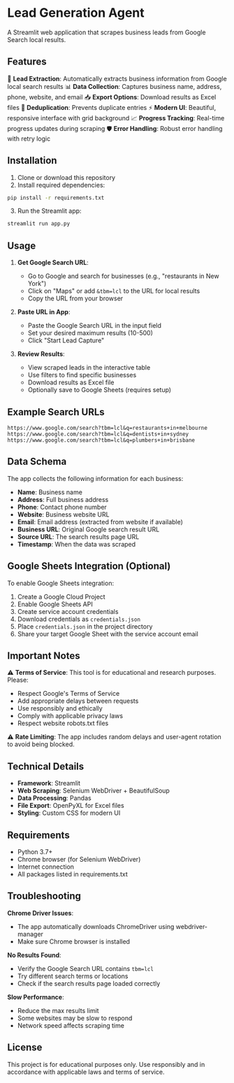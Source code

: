 # Lead Generation Agent

A Streamlit web application that scrapes business leads from Google Search local results.

## Features

🎯 **Lead Extraction**: Automatically extracts business information from Google local search results
📊 **Data Collection**: Captures business name, address, phone, website, and email
📥 **Export Options**: Download results as Excel files
🔄 **Deduplication**: Prevents duplicate entries
⚡ **Modern UI**: Beautiful, responsive interface with grid background
📈 **Progress Tracking**: Real-time progress updates during scraping
🛡️ **Error Handling**: Robust error handling with retry logic

## Installation

1. Clone or download this repository
2. Install required dependencies:

```bash
pip install -r requirements.txt
```

3. Run the Streamlit app:

```bash
streamlit run app.py
```

## Usage

1. **Get Google Search URL**: 
   - Go to Google and search for businesses (e.g., "restaurants in New York")
   - Click on "Maps" or add `&tbm=lcl` to the URL for local results
   - Copy the URL from your browser

2. **Paste URL in App**:
   - Paste the Google Search URL in the input field
   - Set your desired maximum results (10-500)
   - Click "Start Lead Capture"

3. **Review Results**:
   - View scraped leads in the interactive table
   - Use filters to find specific businesses
   - Download results as Excel file
   - Optionally save to Google Sheets (requires setup)

## Example Search URLs

```
https://www.google.com/search?tbm=lcl&q=restaurants+in+melbourne
https://www.google.com/search?tbm=lcl&q=dentists+in+sydney
https://www.google.com/search?tbm=lcl&q=plumbers+in+brisbane
```

## Data Schema

The app collects the following information for each business:

- **Name**: Business name
- **Address**: Full business address
- **Phone**: Contact phone number
- **Website**: Business website URL
- **Email**: Email address (extracted from website if available)
- **Business URL**: Original Google search result URL
- **Source URL**: The search results page URL
- **Timestamp**: When the data was scraped

## Google Sheets Integration (Optional)

To enable Google Sheets integration:

1. Create a Google Cloud Project
2. Enable Google Sheets API
3. Create service account credentials
4. Download credentials as `credentials.json`
5. Place `credentials.json` in the project directory
6. Share your target Google Sheet with the service account email

## Important Notes

⚠️ **Terms of Service**: This tool is for educational and research purposes. Please:
- Respect Google's Terms of Service
- Add appropriate delays between requests
- Use responsibly and ethically
- Comply with applicable privacy laws
- Respect website robots.txt files

⚠️ **Rate Limiting**: The app includes random delays and user-agent rotation to avoid being blocked.

## Technical Details

- **Framework**: Streamlit
- **Web Scraping**: Selenium WebDriver + BeautifulSoup
- **Data Processing**: Pandas
- **File Export**: OpenPyXL for Excel files
- **Styling**: Custom CSS for modern UI

## Requirements

- Python 3.7+
- Chrome browser (for Selenium WebDriver)
- Internet connection
- All packages listed in requirements.txt

## Troubleshooting

**Chrome Driver Issues**:
- The app automatically downloads ChromeDriver using webdriver-manager
- Make sure Chrome browser is installed

**No Results Found**:
- Verify the Google Search URL contains `tbm=lcl`
- Try different search terms or locations
- Check if the search results page loaded correctly

**Slow Performance**:
- Reduce the max results limit
- Some websites may be slow to respond
- Network speed affects scraping time

## License

This project is for educational purposes only. Use responsibly and in accordance with applicable laws and terms of service.